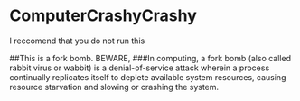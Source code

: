 # ComputerCrashyCrashy
I reccomend that you do not run this

##This is a fork bomb. BEWARE,
###In computing, a fork bomb (also called rabbit virus or wabbit) is a denial-of-service attack wherein a process continually replicates itself to deplete available system resources, causing resource starvation and slowing or crashing the system.
